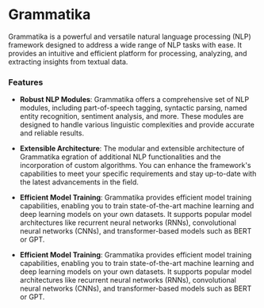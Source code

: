 # Grammatika
Grammatika is a powerful and versatile natural language processing (NLP) framework designed to address a wide range of NLP tasks with ease. It provides an intuitive and efficient platform for processing, analyzing, and extracting insights from textual data.

### Features
* **Robust NLP Modules**: Grammatika offers a comprehensive set of NLP modules, including part-of-speech tagging, syntactic parsing, named entity recognition, sentiment analysis, and more. These modules are designed to handle various linguistic complexities and provide accurate and reliable results.

* **Extensible Architecture**: The modular and extensible architecture of Grammatika egration of additional NLP functionalities and the incorporation of custom algorithms. You can enhance the framework's capabilities to meet your specific requirements and stay up-to-date with the latest advancements in the field.

* **Efficient Model Training**: Grammatika provides efficient model training capabilities, enabling you to train state-of-the-art machine learning and deep learning models on your own datasets. It supports popular model architectures like recurrent neural networks (RNNs), convolutional neural networks (CNNs), and transformer-based models such as BERT or GPT.

* **Efficient Model Training**: Grammatika provides efficient model training capabilities, enabling you to train state-of-the-art machine learning and deep learning models on your own datasets. It supports popular model architectures like recurrent neural networks (RNNs), convolutional neural networks (CNNs), and transformer-based models such as BERT or GPT.

